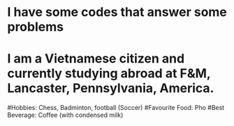 
# I have some codes that answer some problems
# I am a Vietnamese citizen and currently studying abroad at F&M, Lancaster, Pennsylvania, America.
#Hobbies: Chess, Badminton, football (Soccer)
#Favourite Food: Pho
#Best Beverage: Coffee (with condensed milk)
